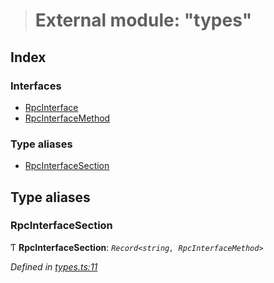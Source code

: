 > # External module: "types"

## Index

### Interfaces

* [RpcInterface](../interfaces/_types_.rpcinterface.md)
* [RpcInterfaceMethod](../interfaces/_types_.rpcinterfacemethod.md)

### Type aliases

* [RpcInterfaceSection](_types_.md#rpcinterfacesection)

## Type aliases

###  RpcInterfaceSection

Ƭ **RpcInterfaceSection**: *`Record<string, RpcInterfaceMethod>`*

*Defined in [types.ts:11](https://github.com/polkadot-js/api/blob/98cffea/packages/rpc-core/src/types.ts#L11)*